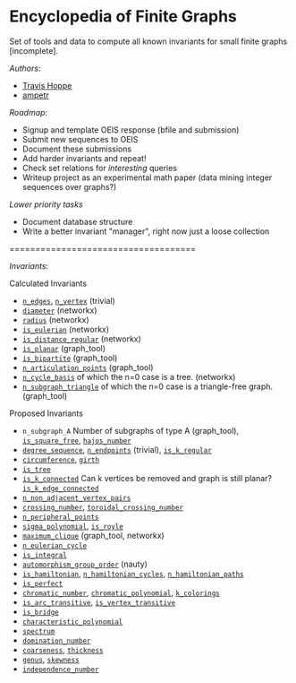 Encyclopedia of Finite Graphs
=============================

Set of tools and data to compute all known invariants for small finite graphs [incomplete].


*Authors*:

+ [Travis Hoppe](https://github.com/thoppe)
+ [ampetr](https://github.com/ampetr) 

*Roadmap*:

+ Signup and template OEIS response (bfile and submission)
+ Submit new sequences to OEIS
+ Document these submissions
+ Add harder invariants and repeat!
+ Check set relations for _interesting_ queries
+ Writeup project as an experimental math paper (data mining integer sequences over graphs?)

*Lower priority tasks*

+ Document database structure
+ Write a better invariant "manager", right now just a loose collection

====================================

*Invariants*:

Calculated Invariants

+ [`n_edges`](http://mathworld.wolfram.com/EdgeCount.html), [`n_vertex`](http://mathworld.wolfram.com/VertexCount.html) (trivial)
+ [`diameter`](http://mathworld.wolfram.com/GraphDiameter.html) (networkx)
+ [`radius`](http://mathworld.wolfram.com/GraphRadius.html) (networkx)
+ [`is_eulerian`](http://mathworld.wolfram.com/EulerianGraph.html) (networkx)
+ [`is_distance_regular`](http://mathworld.wolfram.com/Distance-RegularGraph.html) (networkx)
+ [`is_planar`](http://mathworld.wolfram.com/PlanarGraph.html) (graph_tool)
+ [`is_bipartite`](http://mathworld.wolfram.com/BipartiteGraph.html) (graph_tool)
+ [`n_articulation_points`](http://mathworld.wolfram.com/ArticulationVertex.html) (graph_tool)
+ [`n_cycle_basis`](http://en.wikipedia.org/wiki/Cycle_space) of which the n=0 case is a tree. (networkx)
+ [`n_subgraph_triangle`](http://mathworld.wolfram.com/Triangle-FreeGraph.html) of which the n=0 case is a triangle-free graph. (graph_tool)

Proposed Invariants

+ `n_subgraph_A` Number of subgraphs of type A (graph_tool),  [`is_square_free`](http://mathworld.wolfram.com/Square-FreeGraph.html), [`hajos_number`](http://mathworld.wolfram.com/HajosNumber.html)
+ [`degree_sequence`](http://mathworld.wolfram.com/DegreeSequence.html), [`n_endpoints`](http://mathworld.wolfram.com/Endpoint.html) (trivial), [`is_k_regular`](http://mathworld.wolfram.com/RegularGraph.html)
+ [`circumference`](http://mathworld.wolfram.com/GraphCircumference.html), [`girth`](http://mathworld.wolfram.com/Girth.html)
+ [`is_tree`](http://mathworld.wolfram.com/Tree.html)
+ [`is_k_connected`](http://mathworld.wolfram.com/k-ConnectedGraph.html) Can k vertices be removed and graph is still planar? [`is_k_edge_connected`](http://mathworld.wolfram.com/k-Edge-ConnectedGraph.html)
+ [`n_non_adjacent_vertex_pairs`](http://mathworld.wolfram.com/NonadjacentVertexPairs.html)
+ [`crossing_number`](http://mathworld.wolfram.com/GraphCrossingNumber.html), [`toroidal_crossing_number`](http://mathworld.wolfram.com/ToroidalCrossingNumber.html)
+ [`n_peripheral_points`](http://mathworld.wolfram.com/PeripheralPoint.html)
+ [`sigma_polynomial`](http://mathworld.wolfram.com/SigmaPolynomial.html), [`is_royle`](http://mathworld.wolfram.com/RoyleGraphs.html)
+ [`maximum_clique`](http://mathworld.wolfram.com/MaximalClique.html) (graph_tool, networkx)
+ [`n_eulerian_cycle`](http://mathworld.wolfram.com/EulerianCycle.html)
+ [`is_integral`](http://mathworld.wolfram.com/IntegralGraph.html)
+ [`automorphism_group_order`](http://mathworld.wolfram.com/GraphAutomorphism.html) (nauty)
+ [`is_hamiltonian`](http://mathworld.wolfram.com/HamiltonianGraph.html), [`n_hamiltonian_cycles`](http://mathworld.wolfram.com/HamiltonianCycle.html), [`n_hamiltonian_paths`](http://mathworld.wolfram.com/HamiltonianPath.html)
+ [`is_perfect`](http://mathworld.wolfram.com/PerfectGraph.html)
+ [`chromatic_number`](http://mathworld.wolfram.com/ChromaticNumber.html), [`chromatic_polynomial`](http://mathworld.wolfram.com/ChromaticPolynomial.html), [`k_colorings`](http://mathworld.wolfram.com/k-Coloring.html)
+ [`is_arc_transitive`](http://mathworld.wolfram.com/Arc-TransitiveGraph.html), [`is_vertex_transitive`](http://mathworld.wolfram.com/Vertex-TransitiveGraph.html)
+ [`is_bridge`](http://mathworld.wolfram.com/BridgedGraph.html)
+ [`characteristic_polynomial`](http://mathworld.wolfram.com/CharacteristicPolynomial.html)
+ [`spectrum`](http://mathworld.wolfram.com/GraphSpectrum.html)
+ [`domination_number`](http://mathworld.wolfram.com/DominationNumber.html)
+ [`coarseness`](http://mathworld.wolfram.com/GraphCoarseness.html), [`thickness`](http://mathworld.wolfram.com/GraphThickness.html)
+ [`genus`](http://mathworld.wolfram.com/GraphGenus.html), [`skewness`](http://mathworld.wolfram.com/GraphSkewness.html)
+ [`independence_number`](http://mathworld.wolfram.com/IndependenceNumber.html)
